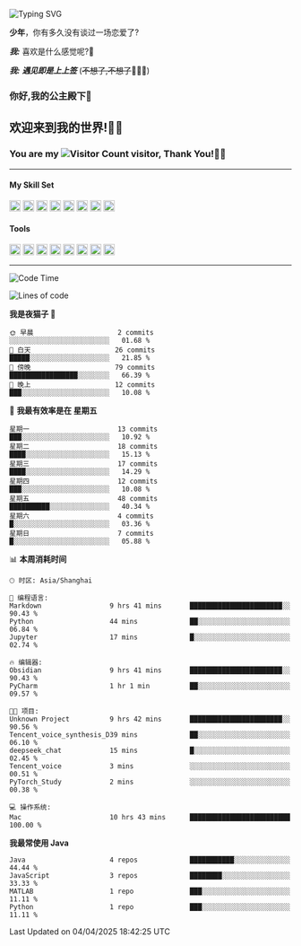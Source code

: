 <!-- **wql521/wql521** is a ✨ _special_ ✨ repository because its `README.md` (this file) appears on your GitHub profile. -->


![Typing SVG](https://readme-typing-svg.demolab.com?font=Fira+Code&weight=700&size=31&pause=1000&width=500&height=55&lines=Hi+there%2C+I%E2%80%98m+%E5%B0%98%E4%B8%96%E7%83%9F%E9%9B%A8%E5%AE%A2+!+%F0%9F%AB%B6%F0%9F%8F%BB;%E4%BD%A0%E5%A5%BD%2C+%E6%88%91%E6%98%AF+%E5%B0%98%E4%B8%96%E7%83%9F%E9%9B%A8%E5%AE%A2+!+%F0%9F%AB%B6%F0%9F%8F%BB)

  **少年**，你有多久没有谈过一场恋爱了?
    
  ***我:*** 喜欢是什么感觉呢?🤔
 
  ***我:*** ***遇见即是上上签*** (~~不想了,不想了~~🤦🏻‍♂️)
  ### 你好,我的公主殿下👑
## **欢迎来到我的世界!🥳🥳**

### You are my ![Visitor Count](https://profile-counter.glitch.me/wql521/count.svg) visitor, Thank You!🎉🎉
---

#### My Skill Set
<!-- languages:start -->
<!-- prettier-ignore-start -->
<!-- markdownlint-disable -->
<code><img height="20" src="http://simpleicons.p2hp.com/icons/java.svg" alt="java" /></code>
<code><img height="20" src="https://cdn.simpleicons.org/swift" alt="swift" /></code>
<code><img height="20" src="https://cdn.simpleicons.org/cplusplus" alt="cplusplus" /></code>
<code><img height="20" src="https://cdn.simpleicons.org/python" alt="python" /></code>
<code><img height="20" src="https://cdn.simpleicons.org/mysql" alt="mysql" /></code>
<code><img height="20" src="https://cdn.simpleicons.org/javascript" alt="javascript" /></code>
<code><img height="20" src="https://cdn.simpleicons.org/css3" alt="css3" /></code>
<code><img height="20" src="https://cdn.simpleicons.org/html5" alt="html5" /></code>
<!-- markdownlint-restore -->
<!-- prettier-ignore-end -->

<!-- languages:end -->

#### Tools

<!-- tools:start -->
<!-- prettier-ignore-start -->
<!-- markdownlint-disable -->
<code><img height="20" src="https://cdn.simpleicons.org/intellijidea" alt="intellijidea" /></code>
<code><img height="20" src="https://cdn.simpleicons.org/xcode" alt="xcode" /></code>
<code><img height="20" src="https://cdn.simpleicons.org/pycharm" alt="pycharm" /></code>
<code><img height="20" src="https://cdn.simpleicons.org/latex" alt="latex" /></code>
<code><img height="20" src="https://cdn.simpleicons.org/androidstudio" alt="androidstudio" /></code>
<code><img height="20" src="https://cdn.simpleicons.org/vuedotjs" alt="vuedotjs" /></code>
<code><img height="20" src="https://cdn.simpleicons.org/macos" alt="macos" /></code>
<code><img height="20" src="https://cdn.simpleicons.org/git" alt="git" /></code>
<!-- markdownlint-restore -->
<!-- prettier-ignore-end -->

<!-- tools:end -->

___



<!--START_SECTION:waka-->
![Code Time](http://img.shields.io/badge/Code%20Time-127%20hrs%2029%20mins-blue)

![Lines of code](https://img.shields.io/badge/%E4%BB%8E%E3%80%8CHello%20World%E3%80%8D%E8%B5%B7%E6%88%91%E5%B7%B2%E7%BB%8F%E5%86%99%E4%BA%86-10.5%20thousand%20%E8%A1%8C%E4%BB%A3%E7%A0%81-blue)

**我是夜猫子 🦉** 

```text
🌞 早晨                     2 commits           ░░░░░░░░░░░░░░░░░░░░░░░░░   01.68 % 
🌆 白天                     26 commits          █████░░░░░░░░░░░░░░░░░░░░   21.85 % 
🌃 傍晚                     79 commits          █████████████████░░░░░░░░   66.39 % 
🌙 晚上                     12 commits          ███░░░░░░░░░░░░░░░░░░░░░░   10.08 % 
```
📅 **我最有效率是在 星期五** 

```text
星期一                      13 commits          ███░░░░░░░░░░░░░░░░░░░░░░   10.92 % 
星期二                      18 commits          ████░░░░░░░░░░░░░░░░░░░░░   15.13 % 
星期三                      17 commits          ████░░░░░░░░░░░░░░░░░░░░░   14.29 % 
星期四                      12 commits          ███░░░░░░░░░░░░░░░░░░░░░░   10.08 % 
星期五                      48 commits          ██████████░░░░░░░░░░░░░░░   40.34 % 
星期六                      4 commits           █░░░░░░░░░░░░░░░░░░░░░░░░   03.36 % 
星期日                      7 commits           █░░░░░░░░░░░░░░░░░░░░░░░░   05.88 % 
```


📊 **本周消耗时间** 

```text
🕑︎ 时区: Asia/Shanghai

💬 编程语言: 
Markdown                 9 hrs 41 mins       ███████████████████████░░   90.43 % 
Python                   44 mins             ██░░░░░░░░░░░░░░░░░░░░░░░   06.84 % 
Jupyter                  17 mins             █░░░░░░░░░░░░░░░░░░░░░░░░   02.74 % 

🔥 编辑器: 
Obsidian                 9 hrs 41 mins       ███████████████████████░░   90.43 % 
PyCharm                  1 hr 1 min          ██░░░░░░░░░░░░░░░░░░░░░░░   09.57 % 

🐱‍💻 项目: 
Unknown Project          9 hrs 42 mins       ███████████████████████░░   90.56 % 
Tencent_voice_synthesis_D39 mins             ██░░░░░░░░░░░░░░░░░░░░░░░   06.10 % 
deepseek_chat            15 mins             █░░░░░░░░░░░░░░░░░░░░░░░░   02.45 % 
Tencent_voice            3 mins              ░░░░░░░░░░░░░░░░░░░░░░░░░   00.51 % 
PyTorch_Study            2 mins              ░░░░░░░░░░░░░░░░░░░░░░░░░   00.38 % 

💻 操作系统: 
Mac                      10 hrs 43 mins      █████████████████████████   100.00 % 
```

**我最常使用 Java** 

```text
Java                     4 repos             ███████████░░░░░░░░░░░░░░   44.44 % 
JavaScript               3 repos             ████████░░░░░░░░░░░░░░░░░   33.33 % 
MATLAB                   1 repo              ███░░░░░░░░░░░░░░░░░░░░░░   11.11 % 
Python                   1 repo              ███░░░░░░░░░░░░░░░░░░░░░░   11.11 % 
```




 Last Updated on 04/04/2025 18:42:25 UTC
<!--END_SECTION:waka-->


